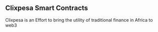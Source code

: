 
## Clixpesa Smart Contracts

Clixpesa is an Effort to bring the utility of traditional finance in Africa to web3
